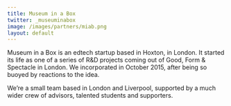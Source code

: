 ```yaml
---
title: Museum in a Box
twitter: _museuminabox
image: /images/partners/miab.png
layout: default
---
```

Museum in a Box is an edtech startup based in Hoxton, in London. It started its
life as one of a series of R&D projects coming out of Good, Form & Spectacle in
London. We incorporated in October 2015, after being so buoyed by reactions to
the idea.

We’re a small team based in London and Liverpool, supported by a much wider crew
of advisors, talented students and supporters.
